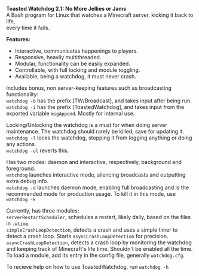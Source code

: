 ****Toasted Watchdog 2.1: No More Jellies or Jams****  
A Bash program for Linux that watches a Minecraft server, kicking it back to life,  
every time it fails.  

**Features:**  
*  Interactive, communicates happenings to players.
*  Responsive, heavily multithreaded.
*  Modular, functionality can be easily expanded.
*  Controllable, with full locking and module toggling.
*  Available, being a watchdog, it must never crash.

Includes bonus, non server-keeping features such as broadcasting functionality:  
`watchdog -b` has the prefix [TW/Broadcast], and takes input after being run.  
`watchdog -i` has the prefix [ToastedWatchdog], and takes input from the exported variable `msgAppend`. Mostly for internal use.  

Locking/Unlocking the watchdog is a must for when doing server maintenance. The watchdog should rarely be killed, save for updating it.  
`watchdog -l` locks the watchdog, stopping it from logging anything or doing any actions.  
`watchdog -ul` reverts this.

Has two modes: daemon and interactive, respectively, background and foreground.  
`watchdog` launches interactive mode, silencing broadcasts and outputting extra debug info.  
`watchdog -d` launches daemon mode, enabling full broadcasting and is the recommended mode for production usage. To kill it in this mode, use `watchdog -k`

Currently, has three modules:  
`serverRestartScheduler`, schedules a restart, likely daily, based on the files in `.wtime`.  
`simpleCrashLoopDetection`, detects a crash and uses a simple timer to detect a crash loop. Starts `asyncCrashLoopDetection` for precision.  
`asyncCrashLoopDetection`, detects a crash loop by monitoring the watchdog and keeping track of Minecraft's life time. Shouldn't be enabled all the time.  
To load a module, add its entry in the config file, generally `watchdog.cfg`.  

To recieve help on how to use ToastedWatchdog, run `watchdog -h`